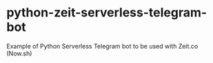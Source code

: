 # python-zeit-serverless-telegram-bot
Example of Python Serverless Telegram bot to be used with Zeit.co (Now.sh)
